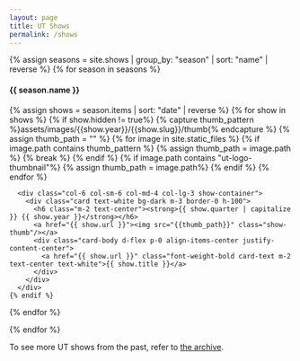 ```yaml
---
layout: page
title: UT Shows
permalink: /shows
---
```


{% assign seasons = site.shows | group_by: "season" | sort: "name"  | reverse %}
{% for season in seasons %}
<h4 class="text-center mb-0 mt-2">{{ season.name }}</h4>
<div class="container row show-group">
  {% assign shows = season.items | sort: "date" | reverse %}
  {% for show in shows %}
    {% if show.hidden != true%}
      {% capture thumb_pattern %}assets/images/{{show.year}}/{{show.slug}}/thumb{% endcapture %}
      {% assign thumb_path = "" %}
      {% for image in site.static_files %}
        {% if image.path contains thumb_pattern %}
          {% assign thumb_path = image.path %}
          {% break %}
        {% endif %}
        {% if image.path contains "ut-logo-thumbnail"%}
          {% assign thumb_path = image.path%}
        {% endif %}
      {% endfor %}
      
      <div class="col-6 col-sm-6 col-md-4 col-lg-3 show-container">
        <div class="card text-white bg-dark m-3 border-0 h-100">
          <h6 class="m-2 text-center"><strong>{{ show.quarter | capitalize }} {{ show.year }}</strong></h6>
          <a href="{{ show.url }}"><img src="{{thumb_path}}" class="show-thumb"/></a>
          <div class="card-body d-flex p-0 align-items-center justify-content-center">
            <a href="{{ show.url }}" class="font-weight-bold card-text m-2 text-center text-white">{{ show.title }}</a>
          </div>
        </div>
      </div>
    {% endif %}
  {% endfor %}
</div>
{% endfor %}

To see more UT shows from the past, refer to [the archive](/archive/shows).